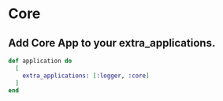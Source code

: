 # Core

## Add Core App to your extra_applications.

```elixir
def application do
  [
    extra_applications: [:logger, :core]
  ]
end
```
